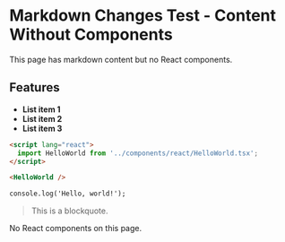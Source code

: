 # Markdown Changes Test - Content Without Components

This page has markdown content but no React components.

## Features

- <strong class="test">List item 1</strong>
- <strong class="test">List item 2</strong>
- <strong class="test">List item 3</strong>

```md
<script lang="react">
  import HelloWorld from '../components/react/HelloWorld.tsx';
</script>

<HelloWorld />

console.log('Hello, world!');
```

<HelloWorld />

> This is a blockquote.

No React components on this page.
